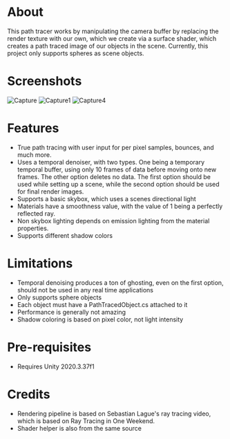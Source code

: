 # About

This path tracer works by manipulating the camera buffer by replacing the render texture with our own, which we create via a surface shader, which creates a path traced image of our objects in the scene. Currently, this project only supports spheres as scene objects. 

# Screenshots
![Capture](https://github.com/marcus-klammt/UnityPathTracing/assets/55520137/41aa57ec-1386-41e3-8ccf-d0953abdde53)
![Capture1](https://github.com/marcus-klammt/UnityPathTracing/assets/55520137/4a84e57f-ade7-4e32-a67c-c5af5f2057e5)
![Capture4](https://github.com/marcus-klammt/UnityPathTracing/assets/55520137/b7606fc1-a618-4b48-abe4-b48b58888298)

  
# Features

* True path tracing with user input for per pixel samples, bounces, and much more.
* Uses a temporal denoiser, with two types. One being a temporary temporal buffer, using only 10 frames of data before moving onto new frames. The other option deletes no data. The first option should be used while setting up a scene, while the second option should be used for final render images.
* Supports a basic skybox, which uses a scenes directional light
* Materials have a smoothness value, with the value of 1 being a perfectly reflected ray.
* Non skybox lighting depends on emission lighting from the material properties.
* Supports different shadow colors

# Limitations

* Temporal denoising produces a ton of ghosting, even on the first option, should not be used in any real time applications
* Only supports sphere objects
* Each object must have a PathTracedObject.cs attached to it
* Performance is generally not amazing
* Shadow coloring is based on pixel color, not light intensity


# Pre-requisites 
* Requires Unity 2020.3.37f1

# Credits

* Rendering pipeline is based on Sebastian Lague's ray tracing video, which is based on Ray Tracing in One Weekend.
* Shader helper is also from the same source

  
